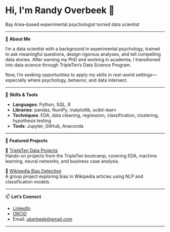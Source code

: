 # Hi, I'm Randy Overbeek 👋  
Bay Area–based experimental psychologist turned data scientist

---

🎯 **About Me**

I’m a data scientist with a background in experimental psychology, trained to ask meaningful questions, design rigorous analyses, and tell compelling data stories. After earning my PhD and working in academia, I transitioned into data science through TripleTen’s Data Science Program.

Now, I’m seeking opportunities to apply my skills in real-world settings—especially where psychology, behavior, and data intersect.

---

🧰 **Skills & Tools**

- **Languages**: Python, SQL, R
- **Libraries**: pandas, NumPy, matplotlib, scikit-learn
- **Techniques**: EDA, data cleaning, regression, classification, clustering, hypothesis testing
- **Tools**: Jupyter, GitHub, Anaconda

---

📂 **Featured Projects**

🔹 [TripleTen Data Projects](https://github.com/uberbeek/Data-Projects-TripleTen)  
Hands-on projects from the TripleTen bootcamp, covering EDA, machine learning, neural networks, and business case analysis.

🔹 [Wikipedia Bias Detection](https://github.com/uberbeek/MayCodePudding-Randy)  
A group project exploring bias in Wikipedia articles using NLP and classification models.

---

📫 **Let’s Connect**

- [LinkedIn](https://www.linkedin.com/in/randy-overbeek-a013bb17)
- [ORCID](https://orcid.org/0000-0003-4681-682X)
- Email: [uberbeek@gmail.com](mailto:uberbeek@gmail.com)

---




<!--
**uberbeek/uberbeek** is a ✨ _special_ ✨ repository because its `README.md` (this file) appears on your GitHub profile.

Here are some ideas to get you started:

- 🔭 I’m currently working on ...
- 🌱 I’m currently learning ...
- 👯 I’m looking to collaborate on ...
- 🤔 I’m looking for help with ...
- 💬 Ask me about ...
- 📫 How to reach me: ...
- 😄 Pronouns: ...
- ⚡ Fun fact: ...
-->
